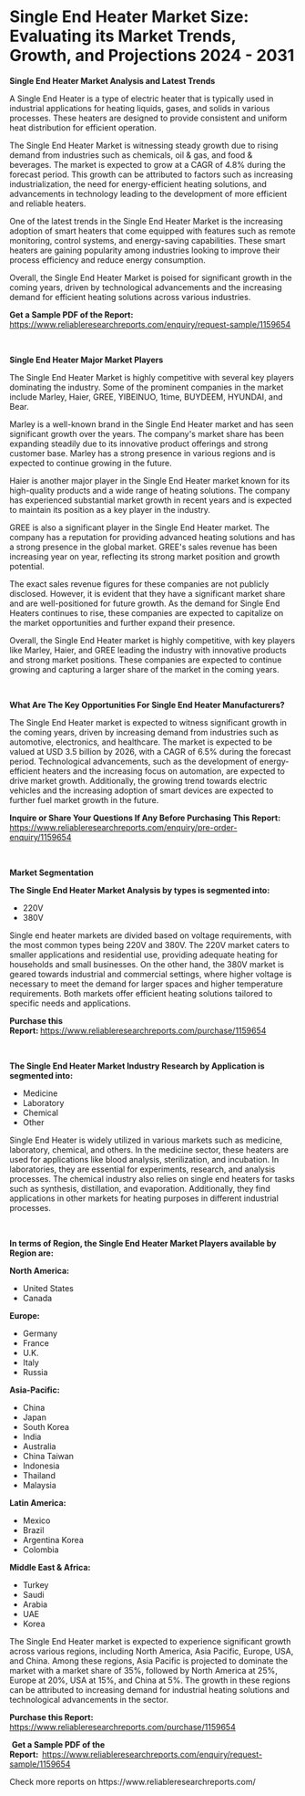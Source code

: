 <p><h1>Single End Heater Market Size: Evaluating its Market Trends, Growth, and Projections 2024 - 2031</h1></p><p><strong>Single End Heater Market Analysis and Latest Trends</strong></p>
<p><p>A Single End Heater is a type of electric heater that is typically used in industrial applications for heating liquids, gases, and solids in various processes. These heaters are designed to provide consistent and uniform heat distribution for efficient operation.</p><p>The Single End Heater Market is witnessing steady growth due to rising demand from industries such as chemicals, oil & gas, and food & beverages. The market is expected to grow at a CAGR of 4.8% during the forecast period. This growth can be attributed to factors such as increasing industrialization, the need for energy-efficient heating solutions, and advancements in technology leading to the development of more efficient and reliable heaters.</p><p>One of the latest trends in the Single End Heater Market is the increasing adoption of smart heaters that come equipped with features such as remote monitoring, control systems, and energy-saving capabilities. These smart heaters are gaining popularity among industries looking to improve their process efficiency and reduce energy consumption.</p><p>Overall, the Single End Heater Market is poised for significant growth in the coming years, driven by technological advancements and the increasing demand for efficient heating solutions across various industries.</p></p>
<p><strong>Get a Sample PDF of the Report:&nbsp;</strong> <a href="https://www.reliableresearchreports.com/enquiry/request-sample/1159654">https://www.reliableresearchreports.com/enquiry/request-sample/1159654</a></p>
<p>&nbsp;</p>
<p><strong>Single End Heater Major Market Players</strong></p>
<p><p>The Single End Heater Market is highly competitive with several key players dominating the industry. Some of the prominent companies in the market include Marley, Haier, GREE, YIBEINUO, 1time, BUYDEEM, HYUNDAI, and Bear. </p><p>Marley is a well-known brand in the Single End Heater market and has seen significant growth over the years. The company's market share has been expanding steadily due to its innovative product offerings and strong customer base. Marley has a strong presence in various regions and is expected to continue growing in the future. </p><p>Haier is another major player in the Single End Heater market known for its high-quality products and a wide range of heating solutions. The company has experienced substantial market growth in recent years and is expected to maintain its position as a key player in the industry.</p><p>GREE is also a significant player in the Single End Heater market. The company has a reputation for providing advanced heating solutions and has a strong presence in the global market. GREE's sales revenue has been increasing year on year, reflecting its strong market position and growth potential.</p><p>The exact sales revenue figures for these companies are not publicly disclosed. However, it is evident that they have a significant market share and are well-positioned for future growth. As the demand for Single End Heaters continues to rise, these companies are expected to capitalize on the market opportunities and further expand their presence. </p><p>Overall, the Single End Heater market is highly competitive, with key players like Marley, Haier, and GREE leading the industry with innovative products and strong market positions. These companies are expected to continue growing and capturing a larger share of the market in the coming years.</p></p>
<p>&nbsp;</p>
<p><strong>What Are The Key Opportunities For Single End Heater Manufacturers?</strong></p>
<p><p>The Single End Heater market is expected to witness significant growth in the coming years, driven by increasing demand from industries such as automotive, electronics, and healthcare. The market is expected to be valued at USD 3.5 billion by 2026, with a CAGR of 6.5% during the forecast period. Technological advancements, such as the development of energy-efficient heaters and the increasing focus on automation, are expected to drive market growth. Additionally, the growing trend towards electric vehicles and the increasing adoption of smart devices are expected to further fuel market growth in the future.</p></p>
<p><strong>Inquire or Share Your Questions If Any Before Purchasing This Report:</strong> <a href="https://www.reliableresearchreports.com/enquiry/pre-order-enquiry/1159654">https://www.reliableresearchreports.com/enquiry/pre-order-enquiry/1159654</a></p>
<p>&nbsp;</p>
<p><strong>Market Segmentation</strong></p>
<p><strong>The Single End Heater Market Analysis by types is segmented into:</strong></p>
<p><ul><li>220V</li><li>380V</li></ul></p>
<p><p>Single end heater markets are divided based on voltage requirements, with the most common types being 220V and 380V. The 220V market caters to smaller applications and residential use, providing adequate heating for households and small businesses. On the other hand, the 380V market is geared towards industrial and commercial settings, where higher voltage is necessary to meet the demand for larger spaces and higher temperature requirements. Both markets offer efficient heating solutions tailored to specific needs and applications.</p></p>
<p><strong>Purchase this Report:&nbsp;</strong><a href="https://www.reliableresearchreports.com/purchase/1159654">https://www.reliableresearchreports.com/purchase/1159654</a></p>
<p>&nbsp;</p>
<p><strong>The Single End Heater Market Industry Research by Application is segmented into:</strong></p>
<p><ul><li>Medicine</li><li>Laboratory</li><li>Chemical</li><li>Other</li></ul></p>
<p><p>Single End Heater is widely utilized in various markets such as medicine, laboratory, chemical, and others. In the medicine sector, these heaters are used for applications like blood analysis, sterilization, and incubation. In laboratories, they are essential for experiments, research, and analysis processes. The chemical industry also relies on single end heaters for tasks such as synthesis, distillation, and evaporation. Additionally, they find applications in other markets for heating purposes in different industrial processes.</p></p>
<p>&nbsp;</p>
<p><strong>In terms of Region, the Single End Heater Market Players available by Region are:</strong></p>
<p>
    <p> <strong> North America: </strong>
        <ul>
            <li>United States</li>
            <li>Canada</li>
        </ul>
        </p> 
    <p> <strong> Europe: </strong>
        <ul>
            <li>Germany</li>
            <li>France</li>
            <li>U.K.</li>
            <li>Italy</li>
            <li>Russia</li>
        </ul>
        </p> 
    <p> <strong> Asia-Pacific: </strong>
        <ul>
            <li>China</li>
            <li>Japan</li>
            <li>South Korea</li>
            <li>India</li>
            <li>Australia</li>
            <li>China Taiwan</li>
            <li>Indonesia</li>
            <li>Thailand</li>
            <li>Malaysia</li>
        </ul>
        </p> 
    <p> <strong> Latin America: </strong>
        <ul>
            <li>Mexico</li>
            <li>Brazil</li>
            <li>Argentina Korea</li>
            <li>Colombia</li>
        </ul>
        </p> 
    <p> <strong> Middle East & Africa: </strong>
        <ul>
            <li>Turkey</li>
            <li>Saudi</li>
            <li>Arabia</li>
            <li>UAE</li>
            <li>Korea</li>
        </ul>
    </p>
    </p>
<p><p>The Single End Heater market is expected to experience significant growth across various regions, including North America, Asia Pacific, Europe, USA, and China. Among these regions, Asia Pacific is projected to dominate the market with a market share of 35%, followed by North America at 25%, Europe at 20%, USA at 15%, and China at 5%. The growth in these regions can be attributed to increasing demand for industrial heating solutions and technological advancements in the sector.</p></p>
<p><strong>Purchase this Report: </strong><a href="https://www.reliableresearchreports.com/purchase/1159654">https://www.reliableresearchreports.com/purchase/1159654</a></p>
<p>&nbsp;<strong>Get a Sample PDF of the Report:&nbsp;&nbsp;</strong><a href="https://www.reliableresearchreports.com/enquiry/request-sample/1159654">https://www.reliableresearchreports.com/enquiry/request-sample/1159654</a></p>
<p><strong></strong></p>
<p>Check more reports on https://www.reliableresearchreports.com/</p>